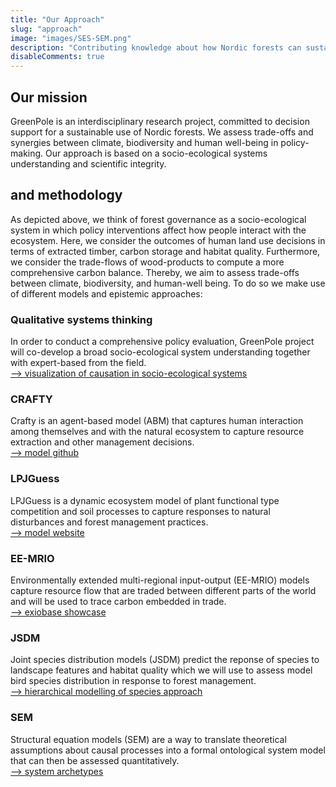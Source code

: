 ```yaml
---
title: "Our Approach"
slug: "approach"
image: "images/SES-SEM.png"
description: "Contributing knowledge about how Nordic forests can sustainably deliver multiple benefits and values."
disableComments: true
---
```

## Our mission 

GreenPole is an interdisciplinary research project, committed to decision support for a sustainable use of Nordic forests. 
We assess trade-offs and synergies between climate, biodiversity and human well-being in policy-making. Our approach is based on a socio-ecological systems understanding and scientific integrity.

## and methodology

As depicted above, we think of forest governance as a socio-ecological system in which policy interventions affect how people interact with the ecosystem. Here, we consider the outcomes of human land use decisions in terms of extracted timber, carbon storage and habitat quality. Furthermore, we consider the trade-flows of wood-products to compute a more comprehensive carbon balance. Thereby, we aim to assess trade-offs between climate, biodiversity, and human-well being. To do so we make use of different models and epistemic approaches:

### Qualitative systems thinking

In order to conduct a comprehensive policy evaluation, GreenPole project will co-develop a broad socio-ecological system understanding together with expert-based from the field.  
[--> visualization of causation in socio-ecological systems](https://doi.org/10.5751/ES-13030-270131)

### CRAFTY

Crafty is an agent-based model (ABM) that captures human interaction among themselves and with the natural ecosystem to capture resource extraction and other management decisions.  
[--> model github](https://github.com/CRAFTY-ABM)

### LPJGuess

LPJGuess is a dynamic ecosystem model of plant functional type competition and soil processes to capture responses to natural disturbances and forest management practices.  
[--> model website](https://web.nateko.lu.se/lpj-guess/index.html)

### EE-MRIO

Environmentally extended multi-regional input-output (EE-MRIO) models capture resource flow that are traded between different parts of the world and will be used to trace carbon embedded in trade.  
[--> exiobase showcase](https://www.exiobase.eu/)

### JSDM

Joint species distribution models (JSDM) predict the reponse of species to landscape features and habitat quality which we will use to assess model bird species distribution in response to forest management.  
[--> hierarchical modelling of species approach](https://doi.org/10.1111/2041-210X.13345)

### SEM

Structural equation models (SEM) are a way to translate theoretical assumptions about causal processes into a formal ontological system model that can then be assessed quantitatively.  
[--> system archetypes](https://www.albany.edu/faculty/gpr/PAD724/724WebArticles/sys_archetypes.pdf)